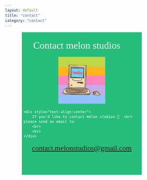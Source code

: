 ```yaml
---
layout: default
title: "contact"
category: "contact"
---
```


<div style="background-color:#26BD7B;margin-left:11%;margin-right:11%;padding:1%" align="center">

  <font color="#FFFFFF" style="text-align:left"><font face="Arial Rounded MT Bold" size="6">
    <div style="text-align:center">
      <span style="background-color:transparent;line-height:1.5">Contact melon studios 🍉
      </span>
    </div>
  </font>
  </font>

  <font color="#ffffff" style="text-align:left"><font face="Arial Rounded MT Bold">
    <div align="center">
      <img src="/images/emailvideo.gif" width="40%">
    </div>

    <div style="text-align:center">
        If you'd like to contact melon studios 🍉  <br> please send an email to:
        <br>
        <br>
    </div>
  </font>
  </font>  


  <font color="#FFFFFF" style="text-align:left"><font face="Arial Rounded MT Bold" size="5">
    <div style="text-align:center">
      <span style="background-color:transparent;line-height:1.5">contact.melonstudios@gmail.com
      </span>  
    </div>
  </font>
  </font>

<br>
<br>
<br>

</div>
